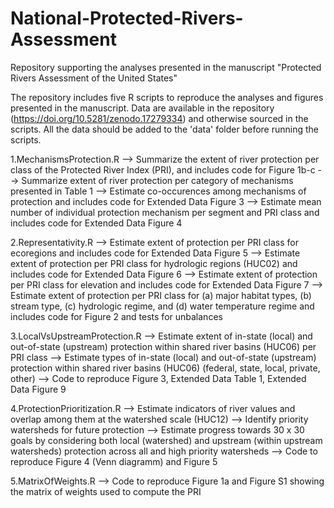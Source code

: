 # National-Protected-Rivers-Assessment
Repository supporting the analyses presented in the manuscript "Protected Rivers Assessment of the United States"

The repository includes five R scripts to reproduce the analyses and figures presented in the manuscript. Data are available in the repository (https://doi.org/10.5281/zenodo.17279334) and otherwise sourced in the scripts. All the data should be added to the 'data' folder before running the scripts.

1.MechanismsProtection.R
    --> Summarize the extent of river protection per class of the Protected River Index (PRI), and includes code for Figure 1b-c
    --> Summarize extent of river protection per category of mechanisms presented in Table 1
    --> Estimate co-occurences among mechanisms of protection and includes code for Extended Data Figure 3
    --> Estimate mean number of individual protection mechanism per segment and PRI class and includes code for Extended Data Figure 4

2.Representativity.R
    --> Estimate extent of protection per PRI class for ecoregions and includes code for Extended Data Figure 5
    --> Estimate extent of protection per PRI class for hydrologic regions (HUC02) and includes code for Extended Data Figure 6
    --> Estimate extent of protection per PRI class for elevation and includes code for Extended Data Figure 7
    --> Estimate extent of protection per PRI class for (a) major habitat types, (b) stream type, (c) hydrologic regime, and (d) water temperature regime and includes code for Figure 2 and tests for unbalances

3.LocalVsUpstreamProtection.R
    --> Estimate extent of in-state (local) and out-of-state (upstream) protection within shared river basins (HUC06) per PRI class
    --> Estimate types of in-state (local) and out-of-state (upstream) protection within shared river basins (HUC06) (federal, state, local, private, other)
    --> Code to reproduce Figure 3, Extended Data Table 1, Extended Data Figure 9

4.ProtectionPrioritization.R
    --> Estimate indicators of river values and overlap among them at the watershed scale (HUC12)
    --> Identify priority watersheds for future protection
    --> Estimate progress towards 30 x 30 goals by considering both local (watershed) and upstream (within upstream watersheds) protection across all and high priority watersheds
    --> Code to reproduce Figure 4 (Venn diagramm) and Figure 5

5.MatrixOfWeights.R
    --> Code to reproduce Figure 1a and Figure S1 showing the matrix of weights used to compute the PRI
